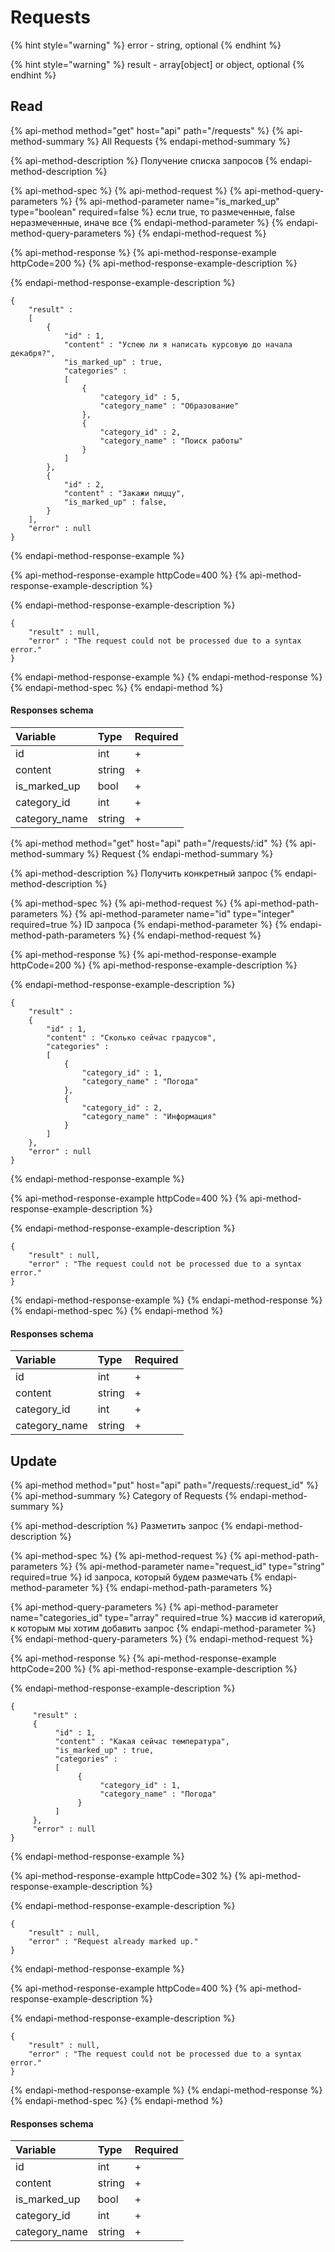 # Requests

{% hint style="warning" %}
error - string, optional
{% endhint %}

{% hint style="warning" %}
result - array\[object\] or object, optional
{% endhint %}

## Read

{% api-method method="get" host="api" path="/requests" %}
{% api-method-summary %}
All Requests
{% endapi-method-summary %}

{% api-method-description %}
Получение списка запросов
{% endapi-method-description %}

{% api-method-spec %}
{% api-method-request %}
{% api-method-query-parameters %}
{% api-method-parameter name="is\_marked\_up" type="boolean" required=false %}
если true, то размеченные,  false неразмеченные, иначе все
{% endapi-method-parameter %}
{% endapi-method-query-parameters %}
{% endapi-method-request %}

{% api-method-response %}
{% api-method-response-example httpCode=200 %}
{% api-method-response-example-description %}

{% endapi-method-response-example-description %}

```
{ 
    "result" : 
    [
        { 
            "id" : 1,  
            "content" : "Успею ли я написать курсовую до начала декабря?",   
            "is_marked_up" : true,
            "categories" : 
            [
                { 
                    "category_id" : 5, 
                    "category_name" : "Образование"
                }, 
                { 
                    "category_id" : 2, 
                    "category_name" : "Поиск работы" 
                }
            ] 
        },
        {
            "id" : 2, 
            "content" : "Закажи пиццу",  
            "is_marked_up" : false,
        }
    ],
    "error" : null 
}
```
{% endapi-method-response-example %}

{% api-method-response-example httpCode=400 %}
{% api-method-response-example-description %}

{% endapi-method-response-example-description %}

```
{ 
    "result" : null,
    "error" : "The request could not be processed due to a syntax error."
}
```
{% endapi-method-response-example %}
{% endapi-method-response %}
{% endapi-method-spec %}
{% endapi-method %}

#### Responses schema

| Variable | Type | Required |
| :--- | :--- | :--- |
| id | int | + |
| content | string | + |
| is\_marked\_up | bool | + |
| category\_id | int | + |
| category\_name | string | + |

{% api-method method="get" host="api" path="/requests/:id" %}
{% api-method-summary %}
Request
{% endapi-method-summary %}

{% api-method-description %}
Получить конкретный запрос
{% endapi-method-description %}

{% api-method-spec %}
{% api-method-request %}
{% api-method-path-parameters %}
{% api-method-parameter name="id" type="integer" required=true %}
ID запроса
{% endapi-method-parameter %}
{% endapi-method-path-parameters %}
{% endapi-method-request %}

{% api-method-response %}
{% api-method-response-example httpCode=200 %}
{% api-method-response-example-description %}

{% endapi-method-response-example-description %}

```
{  
    "result" : 
    {
        "id" : 1,
        "content" : "Сколько сейчас градусов",  
        "categories" : 
        [
            { 
                "category_id" : 1, 
                "category_name" : "Погода" 
            }, 
            { 
                "category_id" : 2, 
                "category_name" : "Информация" 
            }
        ] 
    },
    "error" : null
}
```
{% endapi-method-response-example %}

{% api-method-response-example httpCode=400 %}
{% api-method-response-example-description %}

{% endapi-method-response-example-description %}

```
{ 
    "result" : null,
    "error" : "The request could not be processed due to a syntax error."
}
```
{% endapi-method-response-example %}
{% endapi-method-response %}
{% endapi-method-spec %}
{% endapi-method %}

#### Responses schema

| Variable | Type | Required |
| :--- | :--- | :--- |
| id | int | + |
| content | string | + |
| category\_id | int | + |
| category\_name | string | + |

## Update

{% api-method method="put" host="api" path="/requests/:request\_id" %}
{% api-method-summary %}
Category of Requests
{% endapi-method-summary %}

{% api-method-description %}
Разметить запрос
{% endapi-method-description %}

{% api-method-spec %}
{% api-method-request %}
{% api-method-path-parameters %}
{% api-method-parameter name="request\_id" type="string" required=true %}
id запроса, который будем размечать
{% endapi-method-parameter %}
{% endapi-method-path-parameters %}

{% api-method-query-parameters %}
{% api-method-parameter name="categories\_id" type="array" required=true %}
массив id категорий, к которым мы хотим добавить запрос
{% endapi-method-parameter %}
{% endapi-method-query-parameters %}
{% endapi-method-request %}

{% api-method-response %}
{% api-method-response-example httpCode=200 %}
{% api-method-response-example-description %}

{% endapi-method-response-example-description %}

```
{  
     "result" : 
     {
          "id" : 1,
          "content" : "Какая сейчас температура",
          "is_marked_up" : true, 
          "categories" : 
          [
               {
                    "category_id" : 1,
                    "category_name" : "Погода" 
               }
          ]
     },
     "error" : null
}
```
{% endapi-method-response-example %}

{% api-method-response-example httpCode=302 %}
{% api-method-response-example-description %}

{% endapi-method-response-example-description %}

```
{ 
    "result" : null,
    "error" : "Request already marked up."
}
```
{% endapi-method-response-example %}

{% api-method-response-example httpCode=400 %}
{% api-method-response-example-description %}

{% endapi-method-response-example-description %}

```
{ 
    "result" : null,
    "error" : "The request could not be processed due to a syntax error."
}
```
{% endapi-method-response-example %}
{% endapi-method-response %}
{% endapi-method-spec %}
{% endapi-method %}

#### Responses schema

| Variable | Type | Required |
| :--- | :--- | :--- |
| id | int | + |
| content | string | + |
| is\_marked\_up | bool | + |
| category\_id | int | + |
| category\_name | string | + |

